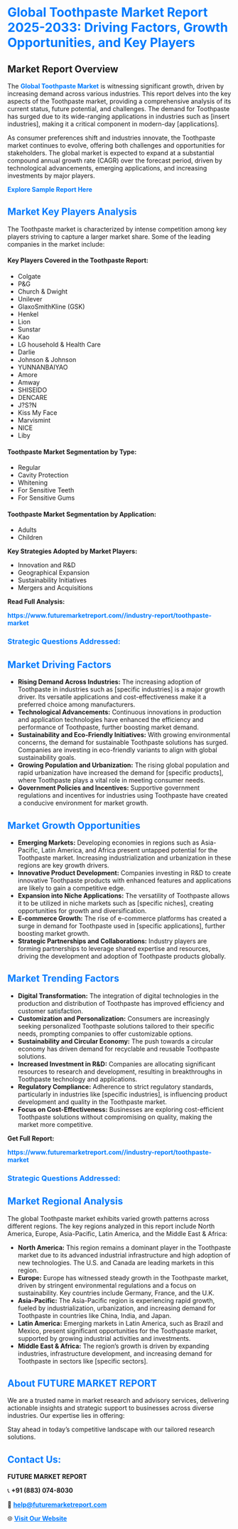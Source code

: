 <h1 style="color: #007BFF;">Global Toothpaste Market Report 2025-2033: Driving Factors, Growth Opportunities, and Key Players</h1>

<section id="overview">
<h2>Market Report Overview</h2>
<p>The <a href="https://www.futuremarketreport.com//industry-report/toothpaste-market" style="color: #007BFF; text-decoration: none;"><strong>Global Toothpaste Market</strong></a> is witnessing significant growth, driven by increasing demand across various industries. This report delves into the key aspects of the Toothpaste market, providing a comprehensive analysis of its current status, future potential, and challenges. The demand for Toothpaste has surged due to its wide-ranging applications in industries such as [insert industries], making it a critical component in modern-day [applications].</p>
<p>As consumer preferences shift and industries innovate, the Toothpaste market continues to evolve, offering both challenges and opportunities for stakeholders. The global market is expected to expand at a substantial compound annual growth rate (CAGR) over the forecast period, driven by technological advancements, emerging applications, and increasing investments by major players.</p>
</section>

<section id="overview">
<p><a href="https://www.futuremarketreport.com//request-sample/reportId=83328" style="color: #007BFF; text-decoration: none;"><strong>Explore Sample Report Here</strong></a></p>
</section>

<section id="key-players">
<h2 style="color: #007BFF;">Market Key Players Analysis</h2>
<p>The Toothpaste market is characterized by intense competition among key players striving to capture a larger market share. Some of the leading companies in the market include:</p>
<h4>Key Players Covered in the Toothpaste Report:</h4>
<ul><li>Colgate</li><li>P&amp;G</li><li>Church &amp; Dwight</li><li>Unilever</li><li>GlaxoSmithKline (GSK)</li><li>Henkel</li><li>Lion</li><li>Sunstar</li><li>Kao</li><li>LG household &amp; Health Care</li><li>Darlie</li><li>Johnson &amp; Johnson</li><li>YUNNANBAIYAO</li><li>Amore</li><li>Amway</li><li>SHISEIDO</li><li>DENCARE</li><li>J?S?N</li><li>Kiss My Face</li><li>Marvismint</li><li>NICE</li><li>Liby</li></ul>
<h4>Toothpaste Market Segmentation by Type:</h4>
<ul><li>Regular</li><li>Cavity Protection</li><li>Whitening</li><li>For Sensitive Teeth</li><li>For Sensitive Gums</li></ul>

<h4>Toothpaste Market Segmentation by Application:</h4>
<ul><li>Adults</li><li>Children</li></ul>
<p><strong>Key Strategies Adopted by Market Players:</strong></p>
<ul>
<li>Innovation and R&D</li>
<li>Geographical Expansion</li>
<li>Sustainability Initiatives</li>
<li>Mergers and Acquisitions</li>
</ul>
</section>

<section>
<p><strong>Read Full Analysis: </strong></p><a href="https://www.futuremarketreport.com//industry-report/toothpaste-market" style="color: #007BFF; text-decoration: none;"><strong>https://www.futuremarketreport.com//industry-report/toothpaste-market</strong></a>
<h3 style="color: #007BFF;">Strategic Questions Addressed:</h3>
</section>

<section id="driving-factors">
<h2 style="color: #007BFF;">Market Driving Factors</h2>
<ul>
<li><strong>Rising Demand Across Industries:</strong> The increasing adoption of Toothpaste in industries such as [specific industries] is a major growth driver. Its versatile applications and cost-effectiveness make it a preferred choice among manufacturers.</li>
<li><strong>Technological Advancements:</strong> Continuous innovations in production and application technologies have enhanced the efficiency and performance of Toothpaste, further boosting market demand.</li>
<li><strong>Sustainability and Eco-Friendly Initiatives:</strong> With growing environmental concerns, the demand for sustainable Toothpaste solutions has surged. Companies are investing in eco-friendly variants to align with global sustainability goals.</li>
<li><strong>Growing Population and Urbanization:</strong> The rising global population and rapid urbanization have increased the demand for [specific products], where Toothpaste plays a vital role in meeting consumer needs.</li>
<li><strong>Government Policies and Incentives:</strong> Supportive government regulations and incentives for industries using Toothpaste have created a conducive environment for market growth.</li>
</ul>
</section>

<section id="growth-opportunities">
<h2 style="color: #007BFF;">Market Growth Opportunities</h2>
<ul>
<li><strong>Emerging Markets:</strong> Developing economies in regions such as Asia-Pacific, Latin America, and Africa present untapped potential for the Toothpaste market. Increasing industrialization and urbanization in these regions are key growth drivers.</li>
<li><strong>Innovative Product Development:</strong> Companies investing in R&D to create innovative Toothpaste products with enhanced features and applications are likely to gain a competitive edge.</li>
<li><strong>Expansion into Niche Applications:</strong> The versatility of Toothpaste allows it to be utilized in niche markets such as [specific niches], creating opportunities for growth and diversification.</li>
<li><strong>E-commerce Growth:</strong> The rise of e-commerce platforms has created a surge in demand for Toothpaste used in [specific applications], further boosting market growth.</li>
<li><strong>Strategic Partnerships and Collaborations:</strong> Industry players are forming partnerships to leverage shared expertise and resources, driving the development and adoption of Toothpaste products globally.</li>
</ul>
</section>

<section id="trending-factors">
<h2 style="color: #007BFF;">Market Trending Factors</h2>
<ul>
<li><strong>Digital Transformation:</strong> The integration of digital technologies in the production and distribution of Toothpaste has improved efficiency and customer satisfaction.</li>
<li><strong>Customization and Personalization:</strong> Consumers are increasingly seeking personalized Toothpaste solutions tailored to their specific needs, prompting companies to offer customizable options.</li>
<li><strong>Sustainability and Circular Economy:</strong> The push towards a circular economy has driven demand for recyclable and reusable Toothpaste solutions.</li>
<li><strong>Increased Investment in R&D:</strong> Companies are allocating significant resources to research and development, resulting in breakthroughs in Toothpaste technology and applications.</li>
<li><strong>Regulatory Compliance:</strong> Adherence to strict regulatory standards, particularly in industries like [specific industries], is influencing product development and quality in the Toothpaste market.</li>
<li><strong>Focus on Cost-Effectiveness:</strong> Businesses are exploring cost-efficient Toothpaste solutions without compromising on quality, making the market more competitive.</li>
</ul>
</section>

<section>
<p><strong>Get Full Report: </strong></p><a href="https://www.futuremarketreport.com//industry-report/toothpaste-market" style="color: #007BFF; text-decoration: none;"><strong>https://www.futuremarketreport.com//industry-report/toothpaste-market</strong></a>
<h3 style="color: #007BFF;">Strategic Questions Addressed:</h3>
</section>


<section id="regional-analysis">
<h2 style="color: #007BFF;">Market Regional Analysis</h2>
<p>The global Toothpaste market exhibits varied growth patterns across different regions. The key regions analyzed in this report include North America, Europe, Asia-Pacific, Latin America, and the Middle East & Africa:</p>
<ul>
<li><strong>North America:</strong> This region remains a dominant player in the Toothpaste market due to its advanced industrial infrastructure and high adoption of new technologies. The U.S. and Canada are leading markets in this region.</li>
<li><strong>Europe:</strong> Europe has witnessed steady growth in the Toothpaste market, driven by stringent environmental regulations and a focus on sustainability. Key countries include Germany, France, and the U.K.</li>
<li><strong>Asia-Pacific:</strong> The Asia-Pacific region is experiencing rapid growth, fueled by industrialization, urbanization, and increasing demand for Toothpaste in countries like China, India, and Japan.</li>
<li><strong>Latin America:</strong> Emerging markets in Latin America, such as Brazil and Mexico, present significant opportunities for the Toothpaste market, supported by growing industrial activities and investments.</li>
<li><strong>Middle East & Africa:</strong> The region’s growth is driven by expanding industries, infrastructure development, and increasing demand for Toothpaste in sectors like [specific sectors].</li>
</ul>
</section>

<footer>
<h2 style="color: #007BFF;">About FUTURE MARKET REPORT</h2>
<p>We are a trusted name in market research and advisory services, delivering actionable insights and strategic support to businesses across diverse industries. Our expertise lies in offering:</p>

<p>Stay ahead in today’s competitive landscape with our tailored research solutions.</p>

<h2 style="color: #007BFF;">Contact Us:</h2>
<p><strong>FUTURE MARKET REPORT</strong></p>
<p>📞 <strong>+91 (883) 074-8030</strong></p>
<p>📧 <strong><a href="mailto:help@futuremarketreport.com" style="color: #007BFF;">help@futuremarketreport.com</a></strong></p>
<p>🌐 <strong><a href="https://www.futuremarketreport.com/" style="color: #007BFF;">Visit Our Website</a></strong></p>
</footer>